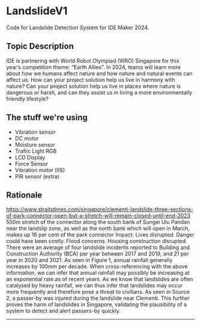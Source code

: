 # LandslideV1

Code for Landslide Detection System for IDE Maker 2024.

## Topic Description
IDE is partnering with World Robot Olympiad (WRO) Singapore for this year’s competition theme: “Earth Allies”.
In 2024, teams will learn more about how we humans affect nature and how nature and natural events can affect us. 
How can your project solution help us live in harmony with nature? 
Can your project solution help us live in places where nature is dangerous or harsh, and can they assist us in living a more environmentally friendly lifestyle?

## The stuff we're using
- Vibration sensor
- DC motor
- Moisture sensor
- Trafiic Light RGB
- LCD Display
- Force Sensor
- Vibration motor (IIS)
- PIR sensor (extra)

## Rationale
https://www.straitstimes.com/singapore/clementi-landslide-three-sections-of-park-connector-open-but-a-stretch-will-remain-closed-until-end-2023
550m stretch of the connector along the south bank of Sungei Ulu Pandan near the landslip zone, as well as the north bank which will open in March, makes up 16 per cent of the park connector 
Impact:
Lives disrupted. Danger could have been costly. Flood concerns. Housing construction disrupted.
There were an average of four landslide incidents reported to Building and Construction Authority (BCA) per year between 2017 and 2019, and 21 per year in 2020 and 2021. 
As seen in Figure 1, annual rainfall generally increases 
by 100mm per decade. When cross-referencing 
with the above information, we can infer that annual rainfall 
may possibly be increasing at an exponential rate as of recent years.
As we know that landslides are often catalysed by heavy rainfall,
we can thus infer that landslides may occur more frequently and
therefore pose a threat to civilians.
As seen in Source 2, a passer-by was injured during the landslide
near Clementi. This further proves the harm of landslides in Singapore,
validating the plausibility of a system to detect and alert passers-by quickly. 

----
 
